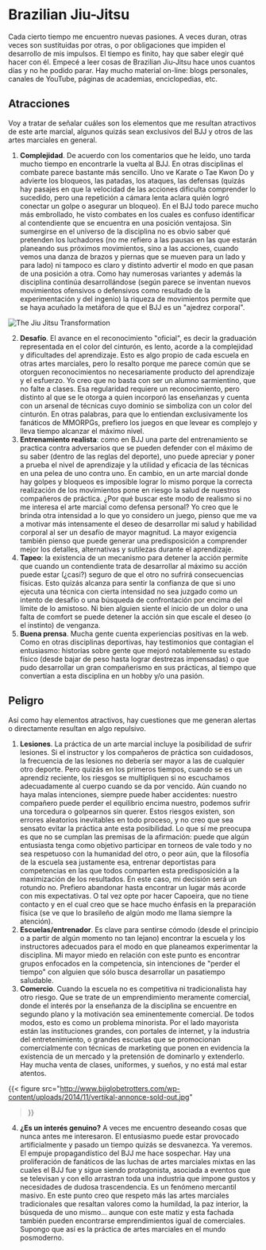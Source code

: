 # Brazilian Jiu-Jitsu


Cada cierto tiempo me encuentro nuevas pasiones. A veces duran, otras veces son sustituidas por otras, o por obligaciones que impiden el desarrollo de mis impulsos. El tiempo es finito, hay que saber elegir qué hacer con él. Empecé a leer cosas de Brazilian Jiu-Jitsu hace unos cuantos días y no he podido parar. Hay mucho material on-line: blogs personales, canales de YouTube, páginas de academias, enciclopedias, etc.

## Atracciones

Voy a tratar de señalar cuáles son los elementos que me resultan
atractivos de este arte marcial, algunos quizás sean exclusivos del BJJ
y otros de las artes marciales en general.

1.  **Complejidad**. De acuerdo con los comentarios que he leído, uno
    tarda mucho tiempo en encontrarle la vuelta al BJJ. En otras
    disciplinas el combate parece bastante más sencillo. Uno ve Karate o
    Tae Kwon Do y advierte los bloqueos, las patadas, los ataques, las
    defensas (quizás hay pasajes en que la velocidad de las acciones
    dificulta comprender lo sucedido, pero una repetición a cámara lenta
    aclara quién logró conectar un golpe o asegurar un bloqueo). En el
    BJJ todo parece mucho más embrollado, he visto combates en los
    cuales es confuso identificar al contendiente que se encuentra en
    una posición ventajosa. Sin sumergirse en el universo de la
    disciplina no es obvio saber qué pretenden los luchadores (no me
    refiero a las pausas en las que estarán planeando sus próximos
    movimientos, sino a las acciones, cuando vemos una danza de brazos y
    piernas que se mueven para un lado y para lado) ni tampoco es claro
    y distinto advertir el modo en que pasan de una posición a otra.
    Como hay numerosas variantes y además la disciplina continúa
    desarrollándose (según parece se inventan nuevos movimientos
    ofensivos o defensivos como resultado de la experimentación y del
    ingenio) la riqueza de movimientos permite que se haya acuñado la
    metáfora de que el BJJ es un \"ajedrez corporal\".


![The Jiu Jitsu
Transformation](http://thejiujitsutransformation.files.wordpress.com/2014/07/jjt-picture-6771.jpg?w=640&h=800)

2.  **Desafío**. El avance en el reconocimiento \"oficial\", es decir la
    graduación representada en el color del cinturón, es lento, acorde a
    la complejidad y dificultades del aprendizaje. Esto es algo propio
    de cada escuela en otras artes marciales, pero lo resalto porque me
    parece común que se otorguen reconocimientos no necesariamente
    producto del aprendizaje y el esfuerzo. Yo creo que no basta con ser
    un alumno sarmientino, que no falte a clases. Esa regularidad
    requiere un reconocimiento, pero distinto al que se le otorga a
    quien incorporó las enseñanzas y cuenta con un arsenal de técnicas
    cuyo dominio se simboliza con un color del cinturón. En otras
    palabras, para que lo entiendan exclusivamente los fanáticos de
    MMORPGs, prefiero los juegos en que levear es complejo y lleva
    tiempo alcanzar el máximo nivel.
3.  **Entrenamiento realista**: como en BJJ una parte del entrenamiento
    se practica contra adversarios que se pueden defender con el máximo
    de su saber (dentro de las reglas del deporte), uno puede apreciar y
    poner a prueba el nivel de aprendizaje y la utilidad y eficacia de
    las técnicas en una pelea de uno contra uno. En cambio, en un arte
    marcial donde hay golpes y bloqueos es imposible lograr lo mismo
    porque la correcta realización de los movimientos pone en riesgo la
    salud de nuestros compañeros de práctica. ¿Por qué buscar este modo
    de realismo si no me interesa el arte marcial como defensa personal?
    Yo creo que le brinda otra intensidad a lo que yo considero un
    juego, pienso que me va a motivar más intensamente el deseo de
    desarrollar mi salud y habilidad corporal al ser un desafío de mayor
    magnitud. La mayor exigencia también pienso que puede generar una
    predisposición a comprender mejor los detalles, alternativas y
    sutilezas durante el aprendizaje.
4.  **Tapeo**: la existencia de un mecanismo para detener la acción
    permite que cuando un contendiente trata de desarrollar al máximo su
    acción puede estar (¿casi?) seguro de que el otro no sufrirá
    consecuencias físicas. Esto quizás alcanza para sentir la confianza
    de que si uno ejecuta una técnica con cierta intensidad no sea
    juzgado como un intento de desafío o una búsqueda de confrontación
    por encima del límite de lo amistoso. Ni bien alguien siente el
    inicio de un dolor o una falta de comfort se puede detener la acción
    sin que escale el deseo (o el instinto) de venganza.
5.  **Buena prensa**. Mucha gente cuenta experiencias positivas en la
    web. Como en otras disciplinas deportivas, hay testimonios que
    contagian el entusiasmo: historias sobre gente que mejoró
    notablemente su estado físico (desde bajar de peso hasta lograr
    destrezas impensadas) o que pudo desarrollar un gran compañerismo en
    sus prácticas, al tiempo que convertían a esta disciplina en un
    hobby y/o una pasión.

## Peligro

Así como hay elementos atractivos, hay cuestiones que me generan alertas
o directamente resultan en algo repulsivo.

1.  **Lesiones**. La práctica de un arte marcial incluye la posibilidad
    de sufrir lesiones. Si el instructor y los compañeros de práctica
    son cuidadosos, la frecuencia de las lesiones no debería ser mayor a
    las de cualquier otro deporte. Pero quizás en los primeros tiempos,
    cuando se es un aprendiz reciente, los riesgos se multipliquen si no
    escuchamos adecuadamente al cuerpo cuando se da por vencido. Aún
    cuando no haya malas intenciones, siempre puede haber accidentes:
    nuestro compañero puede perder el equilibrio encima nuestro, podemos
    sufrir una torcedura o golpearnos sin querer. Estos riesgos existen,
    son errores aleatorios inevitables en todo proceso, y no creo que
    sea sensato evitar la práctica ante esta posibilidad. Lo que sí me
    preocupa es que no se cumplan las premisas de la afirmación: puede
    que algún entusiasta tenga como objetivo participar en torneos de
    vale todo y no sea respetuoso con la humanidad del otro, o peor aún,
    que la filosofía de la escuela sea justamente esa, entrenar
    deportistas para competencias en las que todos comparten esta
    predisposición a la maximización de los resultados. En este caso, mi
    decisión será un rotundo no. Prefiero abandonar hasta encontrar un
    lugar más acorde con mis expectativas. O tal vez opte por hacer
    Capoeira, que no tiene contacto y en el cual creo que se hace mucho
    énfasis en la preparación física (se ve que lo brasileño de algún
    modo me llama siempre la atención).
2.  **Escuelas/entrenador**. Es clave para sentirse cómodo (desde el
    principio o a partir de algún momento no tan lejano) encontrar la
    escuela y los instructores adecuados para el modo en que planeamos
    experimentar la disciplina. Mi mayor miedo en relación con este
    punto es encontrar grupos enfocados en la competencia, sin
    intenciones de \"perder el tiempo\" con alguien que sólo busca
    desarrollar un pasatiempo saludable.
3.  **Comercio**. Cuando la escuela no es competitiva ni tradicionalista
    hay otro riesgo. Que se trate de un emprendimiento meramente
    comercial, donde el interés por la enseñanza de la disciplina se
    encuentre en segundo plano y la motivación sea eminentemente
    comercial. De todos modos, esto es como un problema minorista. Por
    el lado mayorista están las instituciones grandes, con portales de
    internet, y la industria del entretenimiento, o grandes escuelas que
    se promocionan comercialmente con técnicas de marketing que ponen en
    evidencia la existencia de un mercado y la pretensión de dominarlo y
    extenderlo. Hay mucha venta de clases, uniformes, y sueños, y no
    está mal estar atentos.

{{< figure
src="http://www.bjjglobetrotters.com/wp-content/uploads/2014/11/vertikal-annonce-sold-out.jpg"
>}}

4.  **¿Es un interés genuino?** A veces me encuentro deseando cosas que
    nunca antes me interesaron. El entusiasmo puede estar provocado
    artificialmente y pasado un tiempo quizás se desvanezca. Ya veremos.
    El empuje propagandístico del BJJ me hace sospechar. Hay una
    proliferación de fanáticos de las luchas de artes marciales mixtas
    en las cuales el BJJ fue y sigue siendo protagonista, asociada a
    eventos que se televisan y con ello arrastran toda una industria que
    impone gustos y necesidades de dudosa trascendencia. Es un fenómeno
    mercantil masivo. En este punto creo que respeto más las artes
    marciales tradicionales que resaltan valores como la humildad, la
    paz interior, la búsqueda de uno mismo\... aunque con este matiz y
    esta fachada también pueden encontrarse emprendimientos igual de
    comerciales. Supongo que así es la práctica de artes marciales en el
    mundo posmoderno.


